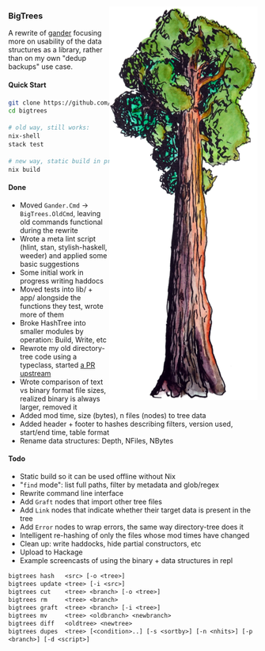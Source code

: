<img align="right" src="bigtrees.png"></img>

### BigTrees

A rewrite of [gander](https://github.com/jefdaj/gander) focusing more on
usability of the data structures as a library, rather than on my own "dedup
backups" use case.


#### Quick Start

``` .sh
git clone https://github.com/jefdaj/bigtrees
cd bigtrees

# old way, still works:
nix-shell
stack test

# new way, static build in progress:
nix build
```

#### Done

* Moved `Gander.Cmd` -> `BigTrees.OldCmd`, leaving old commands functional during the rewrite
* Wrote a meta lint script (hlint, stan, stylish-haskell, weeder) and applied some basic suggestions
* Some initial work in progress writing haddocs
* Moved tests into lib/ + app/ alongside the functions they test, wrote more of them
* Broke HashTree into smaller modules by operation: Build, Write, etc
* Rewrote my old directory-tree code using a typeclass, started [a PR upstream](https://github.com/jberryman/directory-tree/pull/18)
* Wrote comparison of text vs binary format file sizes, realized binary is always larger, removed it
* Added mod time, size (bytes), n files (nodes) to tree data
* Added header + footer to hashes describing filters, version used, start/end time, table format
* Rename data structures: Depth, NFiles, NBytes


#### Todo

* Static build so it can be used offline without Nix
* "`find` mode": list full paths, filter by metadata and glob/regex
* Rewrite command line interface
* Add `Graft` nodes that import other tree files
* Add `Link` nodes that indicate whether their target data is present in the tree
* Add `Error` nodes to wrap errors, the same way directory-tree does it
* Intelligent re-hashing of only the files whose mod times have changed
* Clean up: write haddocks, hide partial constructors, etc
* Upload to Hackage
* Example screencasts of using the binary + data structures in repl

```
bigtrees hash   <src> [-o <tree>]
bigtrees update <tree> [-i <src>]
bigtrees cut    <tree> <branch> [-o <tree>]
bigtrees rm     <tree> <branch>
bigtrees graft  <tree> <branch> [-i <tree>]
bigtrees mv     <tree> <oldbranch> <newbranch>
bigtrees diff   <oldtree> <newtree>
bigtrees dupes  <tree> [<condition>..] [-s <sortby>] [-n <nhits>] [-p <branch>] [-d <script>]
```
